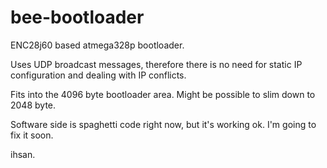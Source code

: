 bee-bootloader
==============

ENC28j60 based atmega328p bootloader.

Uses UDP broadcast messages, therefore there is no need for static IP configuration and dealing with IP conflicts.

Fits into the 4096 byte bootloader area. Might be possible to slim down to 2048 byte.

Software side is spaghetti code right now, but it's working ok. I'm going to fix it soon.

ihsan.

